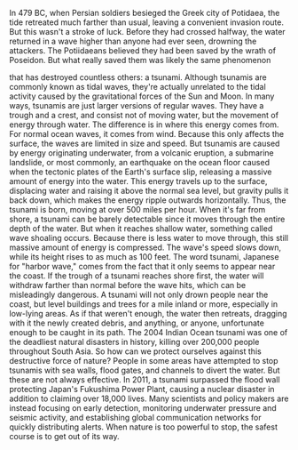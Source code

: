 
In 479 BC, when Persian soldiers besieged
the Greek city of Potidaea,
the tide retreated
much farther than usual,
leaving a convenient invasion route.
But this wasn&#39;t a stroke of luck.
Before they had crossed halfway,
the water returned in a wave higher
than anyone had ever seen,
drowning the attackers.
The Potiidaeans believed
they had been saved
by the wrath of Poseidon.
But what really saved them
was likely the same phenomenon

that has destroyed countless others:
a tsunami.
Although tsunamis are commonly
known as tidal waves,
they&#39;re actually unrelated
to the tidal activity caused
by the gravitational forces
of the Sun and Moon.
In many ways, tsunamis are just
larger versions of regular waves.
They have a trough and a crest,
and consist not of moving water,
but the movement of energy through water.
The difference is
in where this energy comes from.
For normal ocean waves,
it comes from wind.
Because this only affects the surface,
the waves are limited in size and speed.
But tsunamis are caused by energy
originating underwater,
from a volcanic eruption,
a submarine landslide,
or most commonly,
an earthquake on the ocean floor
caused when the tectonic plates
of the Earth&#39;s surface slip,
releasing a massive amount
of energy into the water.
This energy travels up to the surface,
displacing water and raising it above
the normal sea level,
but gravity pulls it back down,
which makes the energy ripple
outwards horizontally.
Thus, the tsunami is born,
moving at over 500 miles per hour.
When it&#39;s far from shore,
a tsunami can be barely detectable
since it moves through
the entire depth of the water.
But when it reaches shallow water,
something called wave shoaling occurs.
Because there is less water
to move through,
this still massive amount
of energy is compressed.
The wave&#39;s speed slows down,
while its height rises
to as much as 100 feet.
The word tsunami,
Japanese for &quot;harbor wave,&quot;
comes from the fact that it only seems
to appear near the coast.
If the trough of a tsunami
reaches shore first,
the water will withdraw
farther than normal
before the wave hits,
which can be misleadingly dangerous.
A tsunami will not only drown
people near the coast,
but level buildings and trees
for a mile inland or more,
especially in low-lying areas.
As if that weren&#39;t enough,
the water then retreats,
dragging with it the newly created debris,
and anything, or anyone,
unfortunate enough
to be caught in its path.
The 2004 Indian Ocean tsunami
was one of the deadliest
natural disasters in history,
killing over 200,000 people
throughout South Asia.
So how can we protect ourselves
against this destructive force of nature?
People in some areas have attempted
to stop tsunamis
with sea walls, flood gates,
and channels to divert the water.
But these are not always effective.
In 2011, a tsunami
surpassed the flood wall
protecting Japan&#39;s Fukushima Power Plant,
causing a nuclear disaster
in addition to claiming over 18,000 lives.
Many scientists and policy makers
are instead focusing on early detection,
monitoring underwater pressure
and seismic activity,
and establishing global
communication networks
for quickly distributing alerts.
When nature is too powerful to stop,
the safest course
is to get out of its way.
